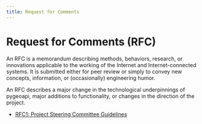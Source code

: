 ```yaml
---
title: Request for Comments
---
```


# Request for Comments (RFC)

An RFC is a memorandum describing methods, behaviors, research, or innovations applicable to the working of the Internet and Internet-connected systems. It is submitted either for peer review or simply to convey new concepts, information, or (occasionally) engineering humor.

An RFC describes a major change in the technological underpinnings of
pygeoapi, major additions to functionality, or changes in the direction of
the project.

* [RFC1: Project Steering Committee Guidelines](1)
